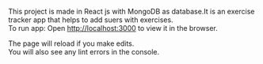 This project is made in React js with MongoDB as database.It is an exercise tracker app that helps to add suers with exercises.<br />
To run app:
Open [http://localhost:3000](http://localhost:3000) to view it in the browser.

The page will reload if you make edits.<br />
You will also see any lint errors in the console.



